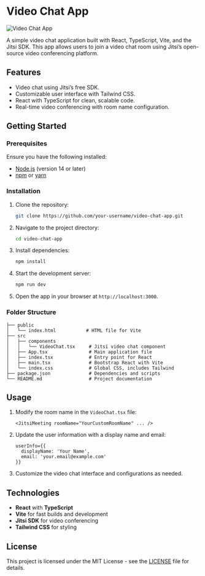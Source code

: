 
# Video Chat App

![Video Chat App]()

A simple video chat application built with React, TypeScript, Vite, and the Jitsi SDK. This app allows users to join a video chat room using Jitsi’s open-source video conferencing platform.

## Features

- Video chat using Jitsi’s free SDK.
- Customizable user interface with Tailwind CSS.
- React with TypeScript for clean, scalable code.
- Real-time video conferencing with room name configuration.

## Getting Started

### Prerequisites

Ensure you have the following installed:

- [Node.js](https://nodejs.org/) (version 14 or later)
- [npm](https://www.npmjs.com/) or [yarn](https://yarnpkg.com/)

### Installation

1. Clone the repository:
   ```bash
   git clone https://github.com/your-username/video-chat-app.git
   ```

2. Navigate to the project directory:
   ```bash
   cd video-chat-app
   ```

3. Install dependencies:
   ```bash
   npm install
   ```

4. Start the development server:
   ```bash
   npm run dev
   ```

5. Open the app in your browser at `http://localhost:3000`.

### Folder Structure

```
├── public
│   └── index.html           # HTML file for Vite
├── src
│   ├── components
│   │   └── VideoChat.tsx     # Jitsi video chat component
│   ├── App.tsx               # Main application file
│   ├── index.tsx             # Entry point for React
│   ├── main.tsx              # Bootstrap React with Vite
│   └── index.css             # Global CSS, includes Tailwind
├── package.json              # Dependencies and scripts
└── README.md                 # Project documentation
```

## Usage

1. Modify the room name in the `VideoChat.tsx` file:
   ```tsx
   <JitsiMeeting roomName="YourCustomRoomName" ... />
   ```

2. Update the user information with a display name and email:
   ```tsx
   userInfo={{
     displayName: 'Your Name',
     email: 'your.email@example.com'
   }}
   ```

3. Customize the video chat interface and configurations as needed.

## Technologies

- **React** with **TypeScript**
- **Vite** for fast builds and development
- **Jitsi SDK** for video conferencing
- **Tailwind CSS** for styling

## License

This project is licensed under the MIT License - see the [LICENSE](LICENSE) file for details.
